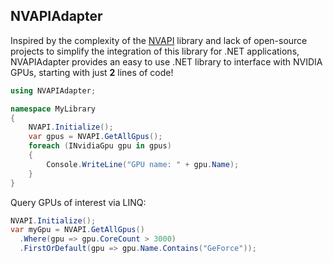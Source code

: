 ## NVAPIAdapter
Inspired by the complexity of the [NVAPI](https://developer.nvidia.com/rtx/path-tracing/nvapi/get-started) library and lack of open-source projects to simplify the integration of this library for .NET applications, NVAPIAdapter provides an easy to use .NET library to interface with NVIDIA GPUs, starting with just **2** lines of code!
``` csharp
using NVAPIAdapter;

namespace MyLibrary
{
    NVAPI.Initialize();
    var gpus = NVAPI.GetAllGpus();
    foreach (INvidiaGpu gpu in gpus)
    {
        Console.WriteLine("GPU name: " + gpu.Name);
    }
}
```

Query GPUs of interest via LINQ:
```csharp
NVAPI.Initialize();
var myGpu = NVAPI.GetAllGpus()
  .Where(gpu => gpu.CoreCount > 3000)
  .FirstOrDefault(gpu => gpu.Name.Contains("GeForce"));
```
